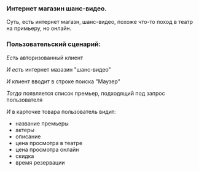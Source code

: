 ### Интернет  магазин шанс-видео.

Суть, есть  интернет магазн, шанс-видео, похоже что-то поход в театр  на  примьеру, но  онлайн.

### Пользовательский  сценарий:

*Есть* авторизованный  клиент

*И есть* интернет мазазин  "шанс-видео"

*И* клиент вводит в строке  поиска "Маузер"

*Тогда* появляется  список премьер, подходящий под   запрос  пользователя

*И* в  карточке  товара пользователь  видит:

- название  премьеры
- актеры
- описание
- цена  просмотра в театре
- цена просмотра онлайн
- скидка
- время  резервации

